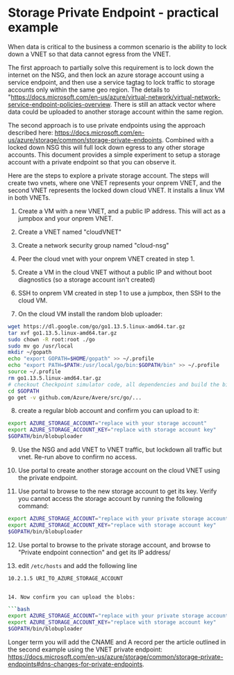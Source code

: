 # Storage Private Endpoint - practical example

When data is critical to the business a common scenario is the ability to lock down a VNET so that data cannot egress from the VNET.

The first approach to partially solve this requirement is to lock down the internet on the NSG, and then lock an azure storage account using a service endpoint, and then  use a service tagtag to lock traffic to storage accounts only within the same geo region.  The details  to  "https://docs.microsoft.com/en-us/azure/virtual-network/virtual-network-service-endpoint-policies-overview.  There is still an attack vector where data could be uploaded to another storage account within the same region.

The second approach is to use private endpoints using the approach described here: https://docs.microsoft.com/en-us/azure/storage/common/storage-private-endpoints.  Combined with a locked down NSG this will full lock down egress to any other storage accounts.  This document provides a simple experiment to setup a storage account with a private endpoint so that you can observe it.

Here are the steps to explore a private storage account.  The steps will create two vnets, where one VNET represents your onprem VNET, and the second VNET represents the locked down cloud VNET.  It installs a linux VM in both VNETs.

1. Create a VM with a new VNET, and a public IP address.  This will act as a jumpbox and your onprem VNET.

2. Create a VNET named "cloudVNET"

3. Create a network security group named "cloud-nsg"

4. Peer the cloud vnet with your onprem VNET created in step 1.

5. Create a VM in the cloud VNET without a public IP and without boot diagnostics (so a storage account isn't created)

6. SSH to onprem VM created in step 1 to use a jumpbox, then SSH to the cloud VM.

7. On the cloud VM install the random blob uploader:

```bash
wget https://dl.google.com/go/go1.13.5.linux-amd64.tar.gz
tar xvf go1.13.5.linux-amd64.tar.gz
sudo chown -R root:root ./go
sudo mv go /usr/local
mkdir ~/gopath
echo "export GOPATH=$HOME/gopath" >> ~/.profile
echo "export PATH=$PATH:/usr/local/go/bin:$GOPATH/bin" >> ~/.profile
source ~/.profile
rm go1.13.5.linux-amd64.tar.gz
# checkout Checkpoint simulator code, all dependencies and build the binaries
cd $GOPATH
go get -v github.com/Azure/Avere/src/go/...
```

8. create a regular blob account and confirm you can upload to it:

```bash
export AZURE_STORAGE_ACCOUNT="replace with your storage account"
export AZURE_STORAGE_ACCOUNT_KEY="replace with storage account key"
$GOPATH/bin/blobuploader
```

9. Use the NSG and add VNET to VNET traffic, but lockdown all traffic but vnet.  Re-run above to confirm no access.

10. Use portal to create another storage account on the cloud VNET using the private endpoint.

11. Use portal to browse to the new storage account to get its key.  Verify you cannot access the storage account by running the following command:

```bash
export AZURE_STORAGE_ACCOUNT="replace with your private storage account name"
export AZURE_STORAGE_ACCOUNT_KEY="replace with storage account key"
$GOPATH/bin/blobuploader
```

12. Use portal to browse to the private storage account, and browse to "Private endpoint connection" and get its IP address/

13. edit `/etc/hosts` and add the following line


```bash
10.2.1.5 URI_TO_AZURE_STORAGE_ACCOUNT


14. Now confirm you can upload the blobs:

```bash
export AZURE_STORAGE_ACCOUNT="replace with your private storage account name"
export AZURE_STORAGE_ACCOUNT_KEY="replace with storage account key"
$GOPATH/bin/blobuploader
```

Longer term you will add the CNAME and A record per the article outlined in the second example using the VNET private endpoint: https://docs.microsoft.com/en-us/azure/storage/common/storage-private-endpoints#dns-changes-for-private-endpoints.